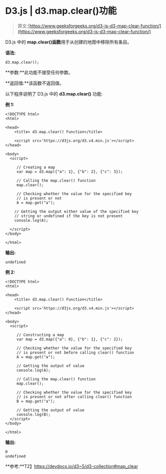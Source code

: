 # D3.js | d3.map.clear()功能

> 原文:[https://www.geeksforgeeks.org/d3-js-d3-map-clear-function/](https://www.geeksforgeeks.org/d3-js-d3-map-clear-function/)

D3.js 中的 **map.clear()函数**用于从创建的地图中移除所有条目。

**语法:**

```
d3.map.clear();
```

**参数:**此功能不接受任何参数。

**返回值:**该函数不返回值。

以下程序说明了 D3.js 中的 **d3.map.clear()** 功能:

**例 1:**

```
<!DOCTYPE html>
<html>

<head>
    <title> d3.map.clear() Function</title>

    <script src='https://d3js.org/d3.v4.min.js'></script>
</head>

<body>
  <script>

     // Creating a map
     var map = d3.map({"a": 1}, {"b": 2}, {"c": 3});

     // Calling the map.clear() function
     map.clear();

     // Checking whether the value for the specified key 
     // is present or not
     A = map.get("a");

    // Getting the output either value of the specified key
    // string or undefined if the key is not present
    console.log(A);

  </script>
</body>

</html>
```

**输出:**

```
undefined

```

**例 2:**

```
<!DOCTYPE html>
<html>

<head>
    <title> d3.map.clear() Function</title>

    <script src='https://d3js.org/d3.v4.min.js'></script>
</head>

<body>
  <script>

     // Constructing a map
     var map = d3.map({"a": 0}, {"b": 1}, {"c": 2});

     // Checking whether the value for the specified key
     // is present or not before calling clear() function
     A = map.get("a");

     // Getting the output of value
     console.log(A);

     // Calling the map.clear() function
     map.clear();

     // Checking whether the value for the specified key
     // is present or not after calling clear() function
     B = map.get("a");

     // Getting the output of value
     console.log(B);
  </script>
</body>

</html>
```

**输出:**

```
0
undefined

```

**参考:**T2】https://devdocs.io/d3~5/d3-collection#map_clear